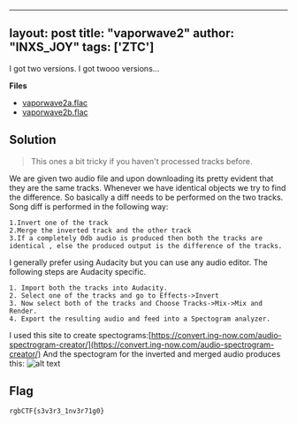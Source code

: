 

---
layout: post
title: "vaporwave2"
author: "INXS_JOY"
tags: ['ZTC']
---

I got two versions. I got twooo versions…

**Files**
- [vaporwave2a.flac]({{site.baseurl}}/assets/vaporwave2/vaporwave2a.flac)
- [vaporwave2b.flac]({{site.baseurl}}/assets/vaporwave2/vaporwave2b.flac)

## Solution
>This ones a bit tricky if you haven't processed tracks before.

We are given two audio file and upon downloading its pretty evident that they are the same tracks. Whenever we have identical objects we try to find the difference. So basically a diff needs to be performed on the two tracks.
Song diff is performed in the following way:
```
1.Invert one of the track
2.Merge the inverted track and the other track
3.If a completely 0db audio is produced then both the tracks are identical , else the produced output is the difference of the tracks.
```
I generally prefer using Audacity but you can use any audio editor. The following steps are Audacity specific.
```
1. Import both the tracks into Audacity.
2. Select one of the tracks and go to Effects->Invert
3. Now select both of the tracks and Choose Tracks->Mix->Mix and Render.
4. Export the resulting audio and feed into a Spectogram analyzer.
```
I used this site to create spectograms:[https://convert.ing-now.com/audio-spectrogram-creator/](https://convert.ing-now.com/audio-spectrogram-creator/)
And the spectogram for the inverted and merged audio produces this:
![alt text]({{site.baseurl}}/assets/vaporwave2/vaporwave2.png)
## Flag
```
rgbCTF{s3v3r3_1nv3r71g0}
```
